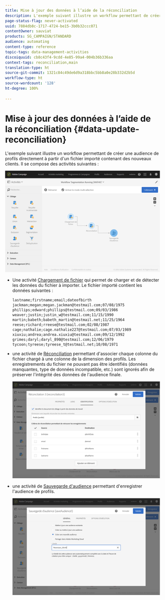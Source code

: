 ```yaml
---
title: Mise à jour des données à l’aide de la réconciliation
description: L'exemple suivant illustre un workflow permettant de créer une audience de profils directement à partir d'un fichier importé contenant des nouveaux clients.
page-status-flag: never-activated
uuid: 7884db8c-1717-4724-be15-3b0b32ccc071
contentOwner: sauviat
products: SG_CAMPAIGN/STANDARD
audience: automating
content-type: reference
topic-tags: data-management-activities
discoiquuid: cb8c43f4-9cdd-4e85-99a4-004b36b336aa
context-tags: reconciliation,main
translation-type: ht
source-git-commit: 1321c84c49de6d9a318bbc5bb8a0e28b332d2b5d
workflow-type: ht
source-wordcount: '128'
ht-degree: 100%

---
```



# Mise à jour des données à l’aide de la réconciliation {#data-update-reconciliation}

L&#39;exemple suivant illustre un workflow permettant de créer une audience de profils directement à partir d&#39;un fichier importé contenant des nouveaux clients. Il se compose des activités suivantes :

![](assets/identification_example2.png)

* Une activité [Chargement de fichier](../../automating/using/load-file.md) qui permet de charger et de détecter les données du fichier à importer. Le fichier importé contient les données suivantes :

   ```
   lastname;firstname;email;dateofbirth
   jackman;megan;megan.jackman@testmail.com;07/08/1975
   phillips;edward;phillips@testmail.com;09/03/1986
   weaver;justin;justin_w@testmail.com;11/15/1990
   martin;babeth;babeth_martin@testmail.net;11/25/1964
   reese;richard;rreese@testmail.com;02/08/1987
   cage;nathalie;cage.nathalie227@testmail.com;07/03/1989
   xiuxiu;andrea;andrea.xiuxiu@testmail.com;09/12/1992
   grimes;daryl;daryl_890@testmail.com;12/06/1979
   tycoon;tyreese;tyreese_t@testmail.net;10/08/1971
   ```

* une activité de [Réconciliation](../../automating/using/reconciliation.md) permettant d&#39;associer chaque colonne du fichier chargé à une colonne de la dimension des profils. Les enregistrements du fichier ne pouvant pas être identifiés (données manquantes, type de données incompatible, etc.) sont ignorés afin de préserver l&#39;intégrité des données de l&#39;audience finale.

   ![](assets/identification_example1.png)

* une activité de [Sauvegarde d&#39;audience](../../automating/using/save-audience.md) permettant d&#39;enregistrer l&#39;audience de profils.

   ![](assets/identification_example3.png)
